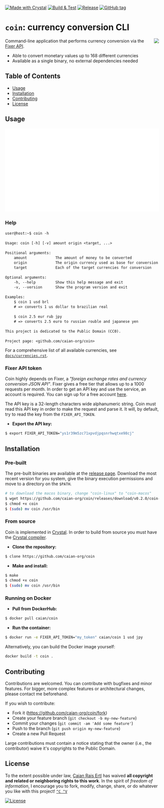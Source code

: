 [![Made with Crystal][crystal-shield]][crystal-url]
[![Build & Test][gh-bnt-shield]][gh-bnt-url]
[![Release][gh-release-shield]][gh-release-url]
[![GitHub tag][tag-shield]][tag-url]

# `coin`: currency conversion CLI

<img src="docs/new-01.svg" height="230px" align="right"/>

Command-line application that performs currency conversion via the
[Fixer API](https://fixer.io).

- Able to convert monetary values up to 168 different currencies
- Available as a single binary, no external dependencies needed

[crystal-shield]: https://img.shields.io/badge/Made%20with-Crystal-1f425f.svg?style=flat-square&logo=crystal&logoColor=FFF
[crystal-url]: https://crystal-lang.org/

[gh-bnt-shield]: https://img.shields.io/github/workflow/status/caian-org/coin/build-and-test?label=build%20%26%20test&logo=github&style=flat-square
[gh-bnt-url]: https://github.com/caian-org/coin/actions/workflows/build-and-test.yml

[gh-release-shield]: https://img.shields.io/github/workflow/status/caian-org/coin/release?label=release&logo=github&style=flat-square
[gh-release-url]: https://github.com/caian-org/coin/actions/workflows/release.yml

[tag-shield]: https://img.shields.io/github/tag/caian-org/coin.svg?logo=git&logoColor=FFF&style=flat-square
[tag-url]: https://github.com/caian-org/coin/releases


## Table of Contents

- [Usage](#usage)
- [Installation](#installation)
- [Contributing](#contributing)
- [License](#license)


## Usage

<p align="center"

![example](docs/cli.svg)
></p>


### Help

```
user@host:~$ coin -h

Usage: coin [-h] [-v] amount origin <target, ...>

Positional arguments:
    amount             The amount of money to be converted
    origin             The origin currency used as base for conversion
    target             Each of the target currencies for conversion

Optional arguments:
    -h, --help         Show this help message and exit
    -v, --version      Show the program version and exit

Examples:
    $ coin 1 usd brl
    # => converts 1 us dollar to brazilian real

    $ coin 2.5 eur rub jpy
    # => converts 2.5 euro to russian rouble and japanese yen

This project is dedicated to the Public Domain (CC0).

Project page: <github.com/caian-org/coin>
```

For a comprehensive list of all available currencies, see
[`docs/currencies.rst`](docs/currencies.rst).

### Fixer API token

Coin highly depends on Fixer, a _"foreign exchange rates and currency conversion
JSON API"_. Fixer gives a free tier that allows up to a 1000 requests per month.
In order to get an API key and use the service, an account is required. You can
sign up for a free account [here](https://fixer.io/signup/free).

The API key is a 32-length characters wide alphanumeric string. Coin must read
this API key in order to make the request and parse it. It will, by default,
try to read the key from the `FIXER_API_TOKEN`.

- __Export the API key:__

```sh
$ export FIXER_API_TOKEN="ys1r39m5zc71xpvdjpqsnrhwqtxe98cj"
```


## Installation

### Pre-built

The pre-built binaries are available at the [release page](https://github.com/caian-org/coin/releases).
Download the most recent version for you system, give the binary execution
permissions and move to a directory on the `$PATH`.

```sh
# to download the macos binary, change "coin-linux" to "coin-macos"
$ wget https://github.com/caian-org/coin/releases/download/v0.2.0/coin-linux -O coin
$ chmod +x coin
$ (sudo) mv coin /usr/bin
```

### From source

Coin is implemented in [Crystal](https://crystal-lang.org). In order to build
from source you must have the [Crystal compiler](https://crystal-lang.org/reference/installation).

- __Clone the repository:__

```sh
$ clone https://github.com/caian-org/coin
```

- __Make and install:__

```sh
$ make
$ chmod +x coin
$ (sudo) mv coin /usr/bin
```

### Running on Docker

- __Pull from DockerHub:__

```sh
$ docker pull caian/coin
```

- __Run the container:__

```sh
$ docker run -e FIXER_API_TOKEN="my_token" caian/coin 1 usd jpy
```

Alternatively, you can build the Docker image yourself:

```sh
docker build -t coin .
```


## Contributing

Contributions are welcomed. You can contribute with bugfixes and minor
features. For bigger, more complex features or architectural changes, please
contact me beforehand.

If you wish to contribute:

- Fork it (https://github.com/caian-org/coin/fork)
- Create your feature branch (`git checkout -b my-new-feature`)
- Commit your changes (`git commit -am 'Add some feature'`)
- Push to the branch (`git push origin my-new-feature`)
- Create a new Pull Request

Large contributions must contain a notice stating that the owner (i.e., the
contributor) waive it's copyrights to the Public Domain.


## License

To the extent possible under law, [Caian Rais Ertl][me] has waived __all
copyright and related or neighboring rights to this work__. In the spirit of
_freedom of information_, I encourage you to fork, modify, change, share, or do
whatever you like with this project! [`^C ^V`][kopimi]

[![License][cc-shield]][cc-url]

[me]: https://github.com/upsetbit
[cc-shield]: https://forthebadge.com/images/badges/cc-0.svg
[cc-url]: http://creativecommons.org/publicdomain/zero/1.0

[kopimi]: https://kopimi.com
